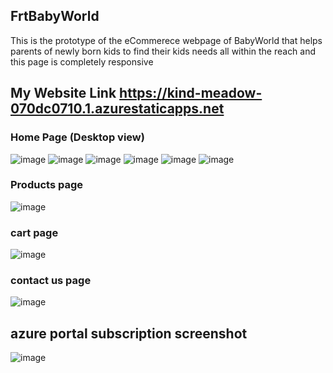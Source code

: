 ## FrtBabyWorld
This is the prototype of the eCommerece webpage of BabyWorld that helps parents of newly born kids to find their kids needs all within the reach
and this page is completely responsive 

## My Website Link https://kind-meadow-070dc0710.1.azurestaticapps.net


### Home Page (Desktop view) 
![image](https://user-images.githubusercontent.com/64942691/175787297-5cf8a8bb-39fd-4ac9-a0f2-a677527992c8.png)
![image](https://user-images.githubusercontent.com/64942691/175818139-f036e76f-c442-4e9a-aa44-9333c221b456.png)
![image](https://user-images.githubusercontent.com/64942691/175787316-7cbb30a8-72fc-4316-a9a7-49761a6b7829.png)
![image](https://user-images.githubusercontent.com/64942691/175787389-8ad121ca-2c37-4058-8138-4dccac2cc485.png)
![image](https://user-images.githubusercontent.com/64942691/175787394-56e8eec4-224e-45ce-af91-f05ee57d969f.png)
![image](https://user-images.githubusercontent.com/64942691/175787398-0af75908-daca-424b-9030-716d75e494e8.png)

### Products page
![image](https://user-images.githubusercontent.com/64942691/175787416-6344cc36-20e0-4169-bbd2-ddc7766110ce.png)

### cart page
![image](https://user-images.githubusercontent.com/64942691/175787422-75bd82f5-4d7f-4561-b1d8-c3a86db71068.png)

### contact us page
![image](https://user-images.githubusercontent.com/64942691/175818182-3c404707-8e08-43f3-bb86-500e84b290bc.png)



## azure portal subscription screenshot
![image](https://user-images.githubusercontent.com/64942691/175787251-5696ff0b-b9b8-4c0b-b647-d76e652a2c80.png)
